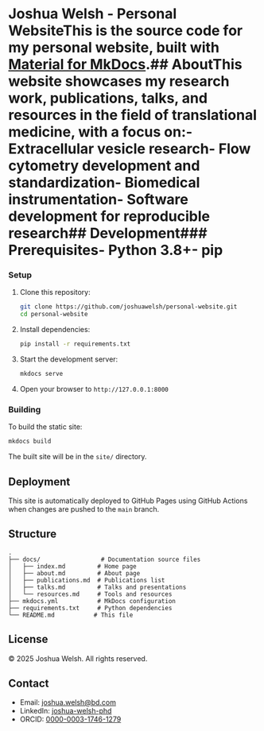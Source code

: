 # Joshua Welsh - Personal WebsiteThis is the source code for my personal website, built with [Material for MkDocs](https://squidfunk.github.io/mkdocs-material/).## AboutThis website showcases my research work, publications, talks, and resources in the field of translational medicine, with a focus on:- Extracellular vesicle research- Flow cytometry development and standardization- Biomedical instrumentation- Software development for reproducible research## Development### Prerequisites- Python 3.8+- pip
### Setup

1. Clone this repository:
   ```bash
   git clone https://github.com/joshuawelsh/personal-website.git
   cd personal-website
   ```

2. Install dependencies:
   ```bash
   pip install -r requirements.txt
   ```

3. Start the development server:
   ```bash
   mkdocs serve
   ```

4. Open your browser to `http://127.0.0.1:8000`

### Building

To build the static site:

```bash
mkdocs build
```

The built site will be in the `site/` directory.

## Deployment

This site is automatically deployed to GitHub Pages using GitHub Actions when changes are pushed to the `main` branch.

## Structure

```
.
├── docs/                 # Documentation source files
│   ├── index.md         # Home page
│   ├── about.md         # About page
│   ├── publications.md  # Publications list
│   ├── talks.md         # Talks and presentations
│   └── resources.md     # Tools and resources
├── mkdocs.yml           # MkDocs configuration
├── requirements.txt     # Python dependencies
└── README.md           # This file
```

## License

© 2025 Joshua Welsh. All rights reserved.

## Contact

- Email: joshua.welsh@bd.com
- LinkedIn: [joshua-welsh-phd](https://linkedin.com/in/joshua-welsh-phd)
- ORCID: [0000-0003-1746-1279](https://orcid.org/0000-0003-1746-1279)
